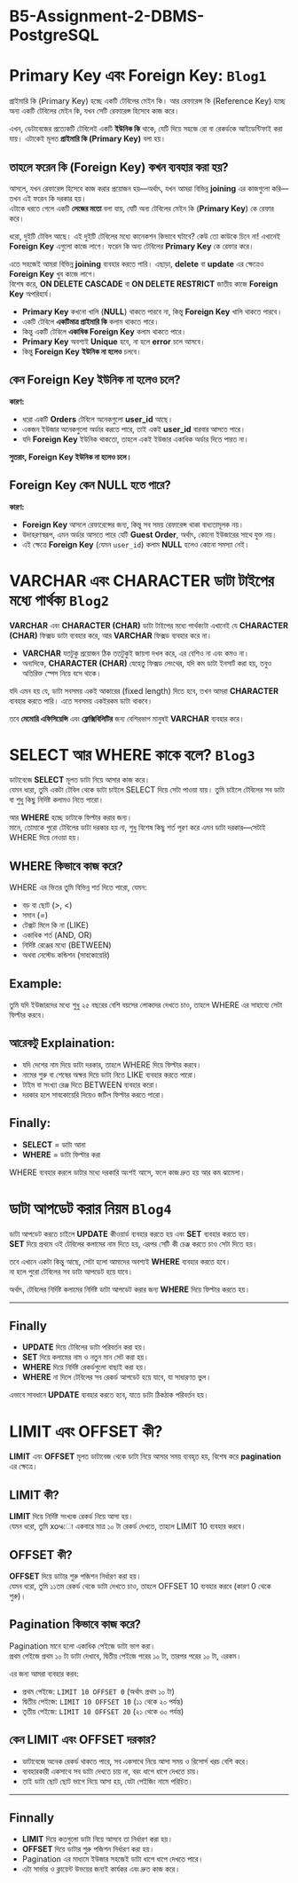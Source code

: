# B5-Assignment-2-DBMS-PostgreSQL
# Primary Key এবং Foreign Key: `Blog1`
প্রাইমারি কি (Primary Key) হচ্ছে একটি টেবিলের মেইন কি। আর রেফারেন্স কি (Reference Key) হচ্ছে অন্য একটি টেবিলের মেইন কি, যখন সেটি রেফারেন্স হিসেবে কাজ করে।

এখন, ডেটাবেজের প্রত্যেকটি টেবিলেই একটি **ইউনিক কি** থাকে, যেটি দিয়ে সহজে রো বা রেকর্ডকে আইডেন্টিফাই করা যায়। এটাকেই মূলত **প্রাইমারি কি (Primary Key)** বলা হয়।

## তাহলে ফরেন কি (Foreign Key) কখন ব্যবহার করা হয়?

আসলে, যখন রেফারেন্স হিসেবে কাজ করার প্রয়োজন হয়—অর্থাৎ, যখন আমরা বিভিন্ন **joining** এর কাজগুলো করি—তখন এই ফরেন কি দরকার হয়।  
এটাকে ধরতে গেলে একটি **লেজের মতো** বলা যায়, যেটি অন্য টেবিলের মেইন কি (**Primary Key**) কে রেফার করে।

ধরো, দুইটি টেবিল আছে। এই দুইটি টেবিলের মধ্যে কানেকশন কিভাবে ঘটাবে? কেউ তো কাউকে চিনে না! এখানেই **Foreign Key** এগুলো কাজে লাগে। ফরেন কি অন্য টেবিলের **Primary Key** কে রেফার করে।

এতে সহজেই আমরা বিভিন্ন **joining** ব্যবহার করতে পারি। এছাড়া, **delete** বা **update** এর ক্ষেত্রেও **Foreign Key** খুব কাজে লাগে।  
বিশেষ করে, **ON DELETE CASCADE** বা **ON DELETE RESTRICT** জাতীয় কাজে **Foreign Key** অপরিহার্য।

- **Primary Key** কখনো খালি (**NULL**) থাকতে পারবে না, কিন্তু **Foreign Key** খালি থাকতে পারবে।
- একটি টেবিলে **একটিমাত্র প্রাইমারি কি** কলাম থাকতে পারে।
- কিন্তু একটি টেবিলে **একাধিক Foreign Key** কলাম থাকতে পারে।
- **Primary Key** অবশ্যই **Unique** হবে, না হলে **error** চলে আসবে।
- কিন্তু **Foreign Key** **ইউনিক না হলেও** চলবে।

## কেন Foreign Key ইউনিক না হলেও চলে?

**কারণ:**  
- ধরো একটি **Orders** টেবিলে অনেকগুলো **user_id** আছে।
- একজন ইউজার অনেকগুলো অর্ডার করতে পারে, তাই একই **user_id** বারবার আসতে পারে।
- যদি **Foreign Key** ইউনিক থাকতো, তাহলে একই ইউজার একাধিক অর্ডার দিতে পারত না।

**সুতরাং, Foreign Key ইউনিক না হলেও চলে।**

## Foreign Key কেন NULL হতে পারে?

**কারণ:**  
- **Foreign Key** আসলে রেফারেন্সের জন্য, কিন্তু সব সময় রেফারেন্স থাকা বাধ্যতামূলক নয়।
- উদাহরণস্বরূপ, এমন অর্ডার আসতে পারে যেটি **Guest Order**, অর্থাৎ, কোনো ইউজারের সাথে যুক্ত নয়।
- এই ক্ষেত্রে **Foreign Key** (যেমন `user_id`) কলাম **NULL** হলেও কোনো সমস্যা নেই।


# VARCHAR এবং CHARACTER ডাটা টাইপের মধ্যে পার্থক্য `Blog2`

**VARCHAR** এবং **CHARACTER (CHAR)** ডাটা টাইপের মধ্যে পার্থক্যটা এখানেই যে **CHARACTER (CHAR)** ফিক্সড ডাটা ব্যবহার করে, আর **VARCHAR** ফিক্সড ব্যবহার করে না।

- **VARCHAR** যতটুকু প্রয়োজন ঠিক ততটুকুই জায়গা দখল করে, এর বেশিও না এবং কমও না।  
- অন্যদিকে, **CHARACTER (CHAR)** যেহেতু ফিক্সড লেংথের, যদি কম ডাটা ইনসার্ট করা হয়, তবুও অতিরিক্ত স্পেস নিয়ে বসে থাকে।

যদি এমন হয় যে, ডাটা সবসময় একই আকারের (fixed length) দিতে হবে, তখন আমরা **CHARACTER** ব্যবহার করতে পারি। এতে সবসময় একইরকম ডাটা থাকবে।

তবে **মেমোরি এফিসিয়েন্সি** এবং **ফ্লেক্সিবিলিটির** জন্য বেশিরভাগ মানুষই **VARCHAR** ব্যবহার করে।



# SELECT আর WHERE কাকে বলে? `Blog3`

ডাটাবেজে **SELECT** মূলত ডাটা নিয়ে আসার কাজ করে।  
যেমন ধরো, তুমি একটা টেবিল থেকে ডাটা চাইলে SELECT দিয়ে সেটা পাওয়া যায়। তুমি চাইলে টেবিলের সব ডাটা বা শুধু কিছু নির্দিষ্ট কলামও নিতে পারো।

আর **WHERE** হচ্ছে ডাটাকে ফিল্টার করার জন্য।  
মানে, তোমাকে পুরো টেবিলের ডাটা দরকার হয় না, শুধু বিশেষ কিছু শর্ত পূরণ করে এমন ডাটা দরকার—সেটাই WHERE দিয়ে নেওয়া হয়। 

## WHERE কিভাবে কাজ করে?

WHERE এর ভিতর তুমি বিভিন্ন শর্ত দিতে পারো, যেমন:  
- বড় বা ছোট (>, <)  
- সমান (=)  
- টেক্সট মিলে কি না (LIKE)  
- একাধিক শর্ত (AND, OR)  
- নির্দিষ্ট রেঞ্জের মধ্যে (BETWEEN)  
- অথবা নেস্টেড কন্ডিশন (সাবকোয়েরি)

## Example:

তুমি যদি ইউজারদের মধ্যে শুধু ২৫ বছরের বেশি বয়সের লোকদের দেখতে চাও, তাহলে WHERE এর সাহায্যে সেটা ফিল্টার করবে।

## আরেকটু Explaination:

- যদি দেশের নাম দিয়ে ডাটা দরকার, তাহলে WHERE দিয়ে ফিল্টার করবে।  
- নামের শুরু বা শেষের অক্ষর দিয়ে ডাটা নিতে LIKE ব্যবহার করতে পারো।  
- টাইম বা সংখ্যা রেঞ্জ দিতে BETWEEN ব্যবহার করো।  
- দরকার হলে সাবকোয়েরি দিয়েও জটিল ফিল্টার করতে পারো।

## Finally:

- **SELECT** = ডাটা আনা  
- **WHERE** = ডাটা ফিল্টার করা

WHERE ব্যবহার করলে ডাটার মধ্যে দরকারি অংশই আসে, ফলে কাজ দ্রুত হয় আর কম ঝামেলা।




# ডাটা আপডেট করার নিয়ম `Blog4`

ডাটা আপডেট করতে চাইলে **UPDATE** কীওয়ার্ড ব্যবহার করতে হয় এবং **SET** ব্যবহার করতে হয়।  
**SET** দিয়ে প্রথমে ওই টেবিলের কলামের নাম দিতে হয়, এরপর সেটি কী চেঞ্জ করতে চাও সেটা দিতে হয়।  

তবে এখানে একটা কিন্তু আছে, সেটা হলো আমাদের অবশ্যই **WHERE** ব্যবহার করতে হবে।  
না হলে পুরো টেবিলের সব ডাটা আপডেট হয়ে যাবে।  

অর্থাৎ, টেবিলের নির্দিষ্ট কলামের নির্দিষ্ট ডাটা আপডেট করার জন্য **WHERE** দিয়ে ফিল্টার করতে হয়।  

---

## Finally

- **UPDATE** দিয়ে টেবিলের ডাটা পরিবর্তন করা হয়।  
- **SET** দিয়ে কলামের নাম ও নতুন মান সেট করা হয়।  
- **WHERE** দিয়ে নির্দিষ্ট রেকর্ডগুলো বাছাই করা হয়।  
- **WHERE** না দিলে টেবিলের সব রেকর্ড আপডেট হয়ে যাবে, যা সাধারণত ভুল।  

এভাবে সাবধানে **UPDATE** ব্যবহার করতে হবে, যাতে ডাটা ঠিকঠাক পরিবর্তন হয়।  







# LIMIT এবং OFFSET কী?

**LIMIT** এবং **OFFSET** মূলত ডাটাবেজ থেকে ডাটা নিয়ে আসার সময় ব্যবহৃত হয়, বিশেষ করে **pagination** এর ক্ষেত্রে।  

## LIMIT কী?

**LIMIT** দিয়ে নির্দিষ্ট সংখ্যক রেকর্ড নিয়ে আসা হয়।  
যেমন ধরো, তুমি хочো একবারে মাত্র ১০ টা রেকর্ড দেখতে, তাহলে LIMIT 10 ব্যবহার করবে।  

## OFFSET কী?

**OFFSET** দিয়ে ডাটার শুরু পজিশন নির্ধারণ করা হয়।  
যেমন ধরো, তুমি ১১তম রেকর্ড থেকে ডাটা দেখতে চাও, তাহলে OFFSET 10 ব্যবহার করবে (কারণ 0 থেকে শুরু)।

## Pagination কিভাবে কাজ করে?

Pagination মানে হলো একাধিক পেইজে ডাটা ভাগ করা।  
প্রথম পেইজে প্রথম ১০ টা ডাটা দেখাবে, দ্বিতীয় পেইজে পরের ১০ টা, তারপর পরের ১০ টা, এরকম।  

এর জন্য আমরা ব্যবহার করব:  
- প্রথম পেইজে: `LIMIT 10 OFFSET 0` (অর্থাৎ প্রথম ১০ টা)  
- দ্বিতীয় পেইজে: `LIMIT 10 OFFSET 10` (১১ থেকে ২০ পর্যন্ত)  
- তৃতীয় পেইজে: `LIMIT 10 OFFSET 20` (২১ থেকে ৩০ পর্যন্ত)  

## কেন LIMIT এবং OFFSET দরকার?

- ডাটাবেজে অনেক রেকর্ড থাকতে পারে, সব একসাথে নিয়ে আসা সময় ও রিসোর্স খরচ বেশি করে।  
- ব্যবহারকারী একসাথে সব ডাটা দেখতে চায় না, বরং ধাপে ধাপে দেখতে চায়।  
- তাই ডাটা ছোট ছোট ভাগে নিয়ে আসা হয়, যেটা পেইজিং নামে পরিচিত।  

---

## Finnally

- **LIMIT** দিয়ে কতগুলো ডাটা নিয়ে আসবে তা নির্ধারণ করা হয়।  
- **OFFSET** দিয়ে ডাটার শুরু পজিশন নির্ধারণ করা হয়।  
- Pagination এর মাধ্যমে ইউজার সহজেই ডাটা ধাপে ধাপে দেখতে পারে।  
- এটা সার্ভার ও ক্লায়েন্ট উভয়ের জন্যই কার্যকর এবং দ্রুত কাজ করে।  

